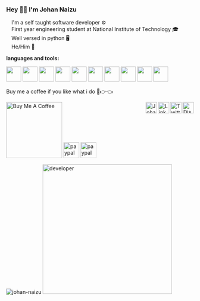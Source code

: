 
### Hey 👋🏻 I'm Johan Naizu

<img src="https://cdn.johan.naizu.in/bullets.png" width="10"> I'm a self taught software developer ⚙️
</br>
<img src="https://cdn.johan.naizu.in/bullets.png" width="10"> First year engineering student at National Institute of Technology 🎓
</br>
<img src="https://cdn.johan.naizu.in/bullets.png" width="10"> Well versed in python 🖥
</br>
<img src="https://cdn.johan.naizu.in/bullets.png" width="10"> He/Him 🧬
</br>

**languages and tools:**  
<div id="image" style="vertical-align: bottom;display: table-cell;">
<img height="40" src="https://cdn.johan.naizu.in/icon-python.png">
<img height="40" src="https://cdn.johan.naizu.in/icon-mysql.png">
<img height="40" src="https://cdn.johan.naizu.in/icon-firebase.png">
<img height="40" src="https://cdn.johan.naizu.in/icon-pycharm.png">
<img height="40" src="https://cdn.johan.naizu.in/icon-aws.png">
<img height="40" src="https://cdn.johan.naizu.in/icon-azure.png">
<img height="40" src="https://cdn.johan.naizu.in/icon-html.png">
<img height="40" src="https://cdn.johan.naizu.in/icon-bootstrap.png">
<img height="40" src="https://cdn.johan.naizu.in/icon-vsc.png">
<img height="40" src="https://cdn.johan.naizu.in/icon-atom.png">
 </div>

Buy me a coffee if you like what i do 🥺👉👈

<a href="https://www.buymeacoffee.com/johan.naizu" target="_blank"><img src="https://cdn.buymeacoffee.com/buttons/v2/default-red.png" alt="Buy Me A Coffee" width="150" ></a>
<a href="https://paypal.me/jnaizu" target="_blank"><img src="https://cdn.johan.naizu.in/paypal.png" alt="paypal me" height="42" ></a>
<a href="https://www.patreon.com/johan_naizu" target="_blank"><img src="https://cdn.johan.naizu.in/patreon.png" alt="paypal me" height="42" ></a>
<a href="https://discord.com/invite/SqS3kEGu5E" target="_blank">
  <img align="right" alt="Discord" width="30px" src="https://cdn.johan.naizu.in/discord.svg" /></a>
<a href="https://twitter.com/johan_naizu" target="_blank">
  <img align="right" alt="Twitter" width="30px" src="https://cdn.johan.naizu.in/twitter.svg" /></a>
<a href="https://www.linkedin.com/in/johan-naizu/" target="_blank">
  <img align="right" alt="LinkedIN" width="30px" src="https://cdn.johan.naizu.in/linkedin.svg" /></a>
<a href="https://johan.naizu.in" target="_blank">
  <img align="right" alt="Johan" width="30px" src="https://cdn.johan.naizu.in/avatar64.png" /></a>
</br>


<div id="imageContainer" style="vertical-align: bottom;display: table-cell;">
         <img src="https://github-readme-stats.vercel.app/api?username=johan-naizu&show_icons=true&title_color=00b2df&bg_color=003140&text_color=6be1ff&icon_color=00b2df&count_private=true" alt="johan-naizu"/>
         <img src="https://cdn.johan.naizu.in/code.gif" width="347" alt="developer"/>
 </div>

